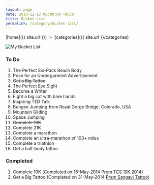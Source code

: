 ```yaml
---
layout: page
date: 2013-12-12 00:00:00 +0530
title: Bucket List
permalink: /category/bucket-list/
---
```

 
[home]({{ site.url }}) &nbsp;&gt;&nbsp; [categories]({{ site.url }}/categories)  

![My Bucket List]({{site.img-url}}/premkumar-masilamani-bucket-list.jpg)  
  
### To Do

1. The Perfect Six-Pack Beach Body  
2. Pose for an Undergarment Advertisement  
3. <del>Get a Big Tattoo</del>
4. The Perfect Eye Sight 
5. Become a Writer
6. Fight a big cat with bare hands  
7. Inspiring TED Talk  
8. Bungee Jumping from Royal Gorge Bridge, Colorado, USA  
9. Mountain Gliding  
10. Space Jumping
11. <del>Complete 10K</del>
12. Complete 21K
13. Complete a marathon
14. Complete an ultra-marathon of 100+ miles
15. Complete a triathlon
16. Get a half-body tattoo

### Completed

1. Complete 10K (Completed on 18-May-2014 [Prem TCS 10K 2014]({{site.img-url}}/Premkumar-Masilamani-TCS-10K-2014.jpg))
2. Get a Big Tattoo  (Completed on 31-May-2014 [Prem Sangavi Tattoo]({{site.img-url}}/prem-sangavi-tattoo.jpg))
	
